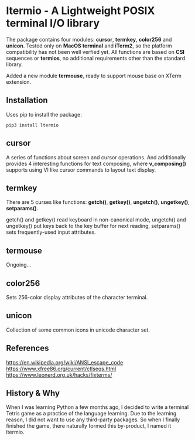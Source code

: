# ltermio - A Lightweight POSIX terminal I/O library

The package contains four modules: **cursor**, **termkey**, **color256** and **unicon**. Tested only on **MacOS terminal** and **iTerm2**, so the platform compatibility has not been well verfied yet.
All functions are based on **CSI** sequences or **termios**, no additional requirements other than the standard library.

Added a new module **termouse**, ready to support mouse base on XTerm extension.

## Installation
Uses pip to install the package:

`pip3 install ltermio`

## cursor
A series of functions about screen and cursor operations. And additionally provides 4 interesting functions for text composing, where **v_composing()** supports using VI like cursor commands to layout text display.

## termkey
There are 5 curses like functions: **getch()**, **getkey()**, **ungetch()**, **ungetkey()**, **setparams()**.

getch() and getkey() read keyboard in non-canonical mode, ungetch() and ungetkey() put keys back to the key buffer for next reading, setparams() sets frequently-used input attributes.

## termouse
Ongoing...

## color256
Sets 256-color display attributes of the character terminal.

## unicon
Collection of some common icons in unicode character set.

## References
<https://en.wikipedia.org/wiki/ANSI_escape_code>
<https://www.xfree86.org/current/ctlseqs.html>
<https://www.leonerd.org.uk/hacks/fixterms/>

## History & Why
When I was learning Python a few months ago, I decided to write a terminal Tetris game as a practice of the language learning. Due to the learning reason, I did not want to use any third-party packages. So when I finally finished the game, there naturally formed this by-product, I named it ltermio.
